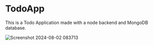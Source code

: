 # TodoApp
This is a Todo Application made with a node backend and MongoDB database.

![Screenshot 2024-08-02 083713](https://github.com/user-attachments/assets/8e3ed658-0b6e-44d1-a611-afdf7d9eedc5)


